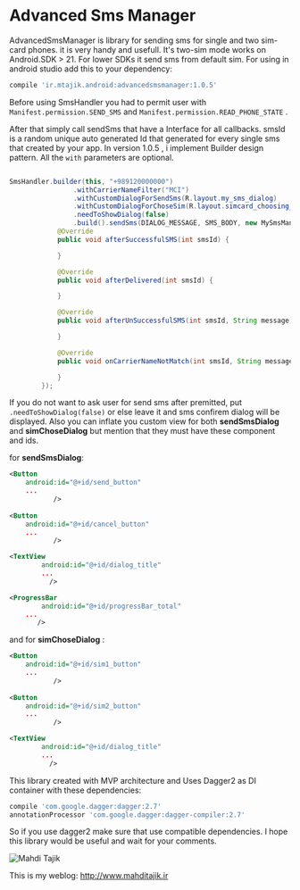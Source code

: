 # Advanced Sms Manager
AdvancedSmsManager is library for sending sms for single and two sim-card phones. it is very handy and usefull. It's two-sim mode works on Android.SDK > 21. For lower SDKs it send sms from default sim.
For using in android studio add this to your dependency:

```groovy
compile 'ir.mtajik.android:advancedsmsmanager:1.0.5'                    
```
Before using SmsHandler you had to permit user with `Manifest.permission.SEND_SMS` and `Manifest.permission.READ_PHONE_STATE` . 
    
After that simply call sendSms that have a Interface for all callbacks. smsId is a random unique auto generated Id that generated for every single sms that created by your app.
In version 1.0.5 , i implement Builder design pattern. All the ```with``` parameters are optional. 
```java

SmsHandler.builder(this, "+989120000000")
                .withCarrierNameFilter("MCI")
                .withCustomDialogForSendSms(R.layout.my_sms_dialog)
                .withCustomDialogForChoseSim(R.layout.simcard_choosing_dialog)
                .needToShowDialog(false)
                .build().sendSms(DIALOG_MESSAGE, SMS_BODY, new MySmsManager.SMSManagerCallBack() {
            @Override
            public void afterSuccessfulSMS(int smsId) {

            }

            @Override
            public void afterDelivered(int smsId) {

            }

            @Override
            public void afterUnSuccessfulSMS(int smsId, String message) {

            }

            @Override
            public void onCarrierNameNotMatch(int smsId, String message) {

            }
        });
```
If you do not want to ask user for send sms after premitted, put ```.needToShowDialog(false)``` or else leave it and sms confirem dialog will be displayed. Also you can inflate you custom view for both **sendSmsDialog** and **simChoseDialog** but  mention that they must have these component and ids.

for **sendSmsDialog**:
```xml
<Button
	android:id="@+id/send_button"
	...
           />
            
<Button
	android:id="@+id/cancel_button"
	...
           />

<TextView
        android:id="@+id/dialog_title"
        ...
          />

<ProgressBar
        android:id="@+id/progressBar_total"
	...
	   />
```           

and for **simChoseDialog** :
```xml
<Button
	android:id="@+id/sim1_button"
	...
           />
            
<Button
	android:id="@+id/sim2_button"
	...
           />

<TextView
        android:id="@+id/dialog_title"
        ...
          />
```  

This library created with MVP architecture and Uses Dagger2 as DI container with these dependencies:

```groovy
compile 'com.google.dagger:dagger:2.7'
annotationProcessor 'com.google.dagger:dagger-compiler:2.7'
```           
           
So if you use dagger2 make sure that use compatible dependencies. I hope this library would be useful and wait for your comments.


![Mahdi Tajik](http://www.mahditajik.ir/wp-content/uploads/2015/03/sample-logo-MT22.png)

This is my weblog: http://www.mahditajik.ir


